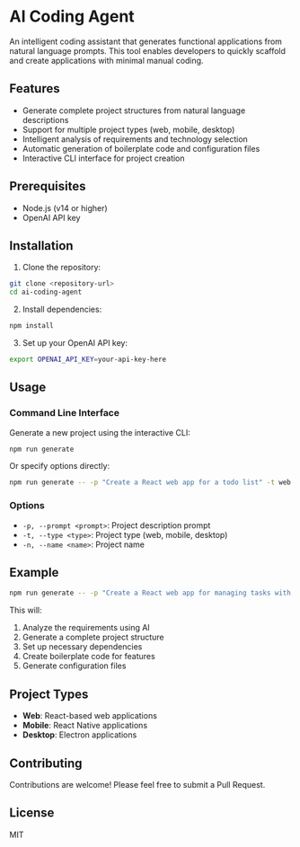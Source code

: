 # AI Coding Agent

An intelligent coding assistant that generates functional applications from natural language prompts. This tool enables developers to quickly scaffold and create applications with minimal manual coding.

## Features

- Generate complete project structures from natural language descriptions
- Support for multiple project types (web, mobile, desktop)
- Intelligent analysis of requirements and technology selection
- Automatic generation of boilerplate code and configuration files
- Interactive CLI interface for project creation

## Prerequisites

- Node.js (v14 or higher)
- OpenAI API key

## Installation

1. Clone the repository:
```bash
git clone <repository-url>
cd ai-coding-agent
```

2. Install dependencies:
```bash
npm install
```

3. Set up your OpenAI API key:
```bash
export OPENAI_API_KEY=your-api-key-here
```

## Usage

### Command Line Interface

Generate a new project using the interactive CLI:

```bash
npm run generate
```

Or specify options directly:

```bash
npm run generate -- -p "Create a React web app for a todo list" -t web -n my-todo-app
```

### Options

- `-p, --prompt <prompt>`: Project description prompt
- `-t, --type <type>`: Project type (web, mobile, desktop)
- `-n, --name <name>`: Project name

## Example

```bash
npm run generate -- -p "Create a React web app for managing tasks with user authentication and dark mode support" -t web -n task-manager
```

This will:
1. Analyze the requirements using AI
2. Generate a complete project structure
3. Set up necessary dependencies
4. Create boilerplate code for features
5. Generate configuration files

## Project Types

- **Web**: React-based web applications
- **Mobile**: React Native applications
- **Desktop**: Electron applications

## Contributing

Contributions are welcome! Please feel free to submit a Pull Request.

## License

MIT 